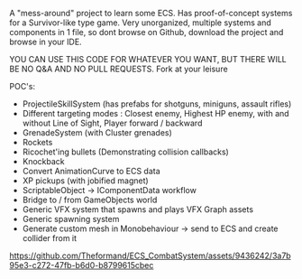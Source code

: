 


A "mess-around" project to learn some ECS. 
Has proof-of-concept systems for a Survivor-like type game.
Very unorganized, multiple systems and components in 1 file, so dont browse on Github, download the project and browse in your IDE.

YOU CAN USE THIS CODE FOR WHATEVER YOU WANT, BUT THERE WILL BE NO Q&A AND NO PULL REQUESTS. Fork at your leisure

POC's:
* ProjectileSkillSystem (has prefabs for shotguns, miniguns, assault rifles)
* Different targeting modes : Closest enemy, Highest HP enemy, with and without Line of Sight, Player forward / backward
* GrenadeSystem (with Cluster grenades)
* Rockets
* Ricochet'ing bullets (Demonstrating collision callbacks)
* Knockback
* Convert AnimationCurve to ECS data
* XP pickups (with jobified magnet)
* ScriptableObject -> IComponentData workflow
* Bridge to / from GameObjects world
* Generic VFX system that spawns and plays VFX Graph assets
* Generic spawning system
* Generate custom mesh in Monobehaviour -> send to ECS and create collider from it


https://github.com/Theformand/ECS_CombatSystem/assets/9436242/3a7b95e3-c272-47fb-b6d0-b8799615cbec

